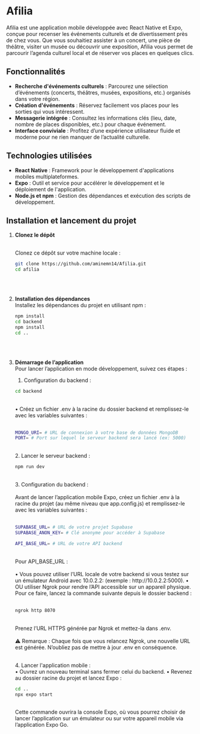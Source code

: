 # Afilia

Afilia est une application mobile développée avec React Native et Expo, conçue pour recenser les événements culturels et de divertissement près de chez vous. Que vous souhaitiez assister à un concert, une pièce de théâtre, visiter un musée ou découvrir une exposition, Afilia vous permet de parcourir l’agenda culturel local et de réserver vos places en quelques clics.

## Fonctionnalités

- **Recherche d'événements culturels** : Parcourez une sélection d’événements (concerts, théâtres, musées, expositions, etc.) organisés dans votre région.
- **Création d'événements** : Réservez facilement vos places pour les sorties qui vous intéressent.
- **Messagerie intégrée** : Consultez les informations clés (lieu, date, nombre de places disponibles, etc.) pour chaque événement.
- **Interface conviviale** : Profitez d’une expérience utilisateur fluide et moderne pour ne rien manquer de l’actualité culturelle.

## Technologies utilisées

- **React Native** : Framework pour le développement d'applications mobiles multiplateformes.
- **Expo** : Outil et service pour accélérer le développement et le déploiement de l'application.
- **Node.js et npm** : Gestion des dépendances et exécution des scripts de développement.

## Installation et lancement du projet

1.  **Clonez le dépôt**<br><br>

    Clonez ce dépôt sur votre machine locale :

    ```bash
    git clone https://github.com/aminemn14/Afilia.git
    cd afilia
    ```

    <br><br>

2.  **Installation des dépendances**<br>
    Installez les dépendances du projet en utilisant npm :

    ```bash
    npm install
    cd backend
    npm install
    cd ..
    ```

    <br><br>

3.  **Démarrage de l’application**<br>
    Pour lancer l’application en mode développement, suivez ces étapes :
    <br>

    1. Configuration du backend :
       <br>

    ```bash
    cd backend
    ```

     <br>
     • Créez un fichier .env à la racine du dossier backend et remplissez-le avec les variables suivantes :
     <br><br>

    ```bash
    MONGO_URI= # URL de connexion à votre base de données MongoDB
    PORT= # Port sur lequel le serveur backend sera lancé (ex: 5000)
    ```

    <br> 2. Lancer le serveur backend :
    <br>

    ```bash
    npm run dev
    ```

     <br>
     3. Configuration du backend :
     <br><br>
     Avant de lancer l’application mobile Expo, créez un fichier .env à la racine du projet (au même niveau que app.config.js) et remplissez-le avec les variables suivantes :
     <br><br>

    ```bash
    SUPABASE_URL= # URL de votre projet Supabase
    SUPABASE_ANON_KEY= # Clé anonyme pour accéder à Supabase

    API_BASE_URL= # URL de votre API backend
    ```

     <br>
     Pour API_BASE_URL :
     <br><br>
     • Vous pouvez utiliser l’URL locale de votre backend si vous testez sur un émulateur Android avec 10.0.2.2:<PORT> (exemple : http://10.0.2.2:5000).
     • OU utiliser Ngrok pour rendre l’API accessible sur un appareil physique. Pour ce faire, lancez la commande suivante depuis le dossier backend :
     <br><br>

    ```bash
    ngrok http 8070
    ```

     <br>
     Prenez l’URL HTTPS générée par Ngrok et mettez-la dans .env.
     <br><br>
     ⚠️ Remarque : Chaque fois que vous relancez Ngrok, une nouvelle URL est générée. N’oubliez pas de mettre à jour .env en conséquence.

    <br> 4. Lancer l'application mobile :
    <br>
    • Ouvrez un nouveau terminal sans fermer celui du backend.
    • Revenez au dossier racine du projet et lancez Expo :
    <br>

    ```bash
    cd ..
    npx expo start
    ```

    <br>
    Cette commande ouvrira la console Expo, où vous pourrez choisir de lancer l’application sur un émulateur ou sur votre appareil mobile via l’application Expo Go.

